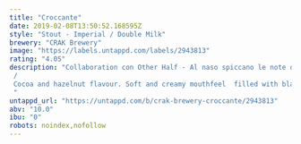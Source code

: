 ```yaml
---
title: "Croccante"
date: 2019-02-08T13:50:52.168595Z
style: "Stout - Imperial / Double Milk"
brewery: "CRAK Brewery"
image: "https://labels.untappd.com/labels/2943813"
rating: "4.05"
description: "Collaboration con Other Half - Al naso spiccano le note di cacao e nocciola. In bocca è morbida e cremosa con un “ripieno” all’amarena che pulisce il palato con la sua leggera acidità.  / Cocoa and hazelnut flavour. Soft and creamy mouthfeel  filled with black cherries  that cleans the palate with its light acidity. "
untappd_url: "https://untappd.com/b/crak-brewery-croccante/2943813"
abv: "10.0"
ibu: "0"
robots: noindex,nofollow
---
```

